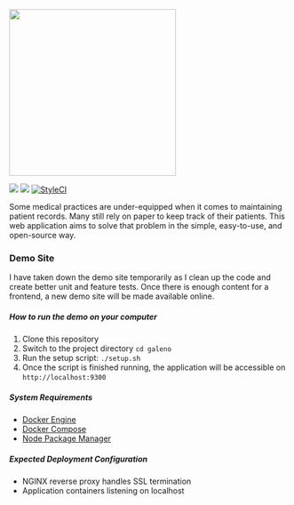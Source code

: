<img src='https://github.com/junelsolis/medicoffice/blob/master/galeno-logo.svg' width='300'>

![](https://img.shields.io/github/languages/top/junelsolis/galeno?style=flat-square) ![](https://img.shields.io/travis/junelsolis/galeno?label=TravisCI&style=flat-square) [![StyleCI](https://github.styleci.io/repos/164389688/shield?branch=master)](https://github.styleci.io/repos/164389688)

Some medical practices are under-equipped when it comes to maintaining patient records. Many still rely on paper to keep track of their patients. This web application aims to solve that problem in the simple, easy-to-use, and open-source way.

### Demo Site
I have taken down the demo site temporarily as I clean up the code and create better unit and feature tests. Once there is enough content for a frontend, a new demo site will be made available online.

##### How to run the demo on your computer
1. Clone this repository
1. Switch to the project directory `cd galeno`
1. Run the setup script: `./setup.sh`
1. Once the script is finished running, the application will be accessible on `http://localhost:9300`

##### System Requirements
* [Docker Engine](https://docs.docker.com/install/linux/docker-ce/ubuntu/)
* [Docker Compose](https://docs.docker.com/compose/install/)
* [Node Package Manager](https://www.npmjs.com/get-npm)

##### Expected Deployment Configuration
- NGINX reverse proxy handles SSL termination
- Application containers listening on localhost
